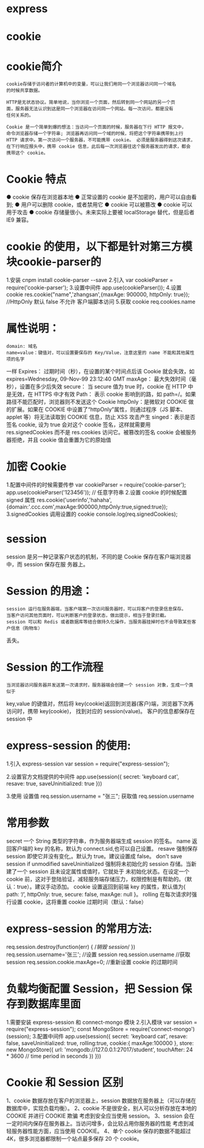 # express

# cookie

# cookie简介

    cookie存储于访问者的计算机中的变量，可以让我们用同一个浏览器访问同一个域名
    的时候共享数据。

    HTTP是无状态协议。简单地说，当你浏览一个页面，然后转到同一个网站的另一个页
    面，服务器无法认识到这是同一个浏览器在访问同一个网站。每一次访问，都是没有
    任何关系的。

    Cookie 是一个简单到爆的想法：当访问一个页面的时候，服务器在下行 HTTP 报文中，
    命令浏览器存储一个字符串; 浏览器再访问同一个域的时候，将把这个字符串携带到上行
    HTTP 请求中。第一次访问一个服务器，不可能携带 cookie。 必须是服务器得到这次请求，
    在下行响应报头中，携带 cookie 信息，此后每一次浏览器往这个服务器发出的请求，都会
    携带这个 cookie。

# Cookie 特点

● cookie 保存在浏览器本地
● 正常设置的 cookie 是不加密的，用户可以自由看到;
● 用户可以删除 cookie，或者禁用它
● cookie 可以被篡改
● cookie 可以用于攻击
● cookie 存储量很小。未来实际上要被 localStorage 替代，但是后者 IE9 兼容。

# cookie 的使用，以下都是针对第三方模块cookie-parser的

1.安装 cnpm install cookie-parser --save
2.引入 var cookieParser = require('cookie-parser');
3.设置中间件
app.use(cookieParser());
4.设置 cookie
res.cookie("name",'zhangsan',{maxAge: 900000, httpOnly: true});
//HttpOnly 默认 false 不允许 客户端脚本访问
5.获取 cookie
req.cookies.name

# 属性说明：

    domain: 域名
    name=value：键值对，可以设置要保存的 Key/Value，注意这里的 name 不能和其他属性项的名字
一样
    Expires： 过期时间（秒），在设置的某个时间点后该 Cookie 就会失效，如 expires=Wednesday,
09-Nov-99 23:12:40 GMT
    maxAge： 最大失效时间（毫秒），设置在多少后失效
    secure： 当 secure 值为 true 时，cookie 在 HTTP 中是无效，在 HTTPS 中才有效
    Path： 表示 cookie 影响到的路，如 path=/。如果路径不能匹配时，浏览器则不发送这个 Cookie
    httpOnly：是微软对 COOKIE 做的扩展。如果在 COOKIE 中设置了“httpOnly”属性，则通过程序（JS
脚本、applet 等）将无法读取到 COOKIE 信息，防止 XSS 攻击产生
    singed：表示是否签名 cookie, 设为 true 会对这个 cookie 签名，这样就需要用
res.signedCookies 而不是 res.cookies 访问它。被篡改的签名 cookie 会被服务器拒绝，并且 cookie
值会重置为它的原始值

# 加密 Cookie

1.配置中间件的时候需要传参
var cookieParser = require('cookie-parser');
app.use(cookieParser('123456'));  // 任意字符串
2.设置 cookie 的时候配置 signed 属性
res.cookie('userinfo','hahaha',{domain:'.ccc.com',maxAge:900000,httpOnly:true,signed:true});
3.signedCookies 调用设置的 cookie
console.log(req.signedCookies);


# session

session 是另一种记录客户状态的机制，不同的是 Cookie 保存在客户端浏览器中，而 session 保存在服
务器上。

# Session 的用途：

    session 运行在服务器端，当客户端第一次访问服务器时，可以将客户的登录信息保存。
    当客户访问其他页面时，可以判断客户的登录状态，做出提示，相当于登录拦截。
    session 可以和 Redis 或者数据库等结合做持久化操作，当服务器挂掉时也不会导致某些客户信息（购物车）
丢失。

# Session 的工作流程

    当浏览器访问服务器并发送第一次请求时，服务器端会创建一个 session 对象，生成一个类似于
key,value 的键值对，然后将 key(cookie)返回到浏览器(客户)端，浏览器下次再访问时，携带 key(cookie)，
找到对应的 session(value)。 客户的信息都保存在 session 中

# express-session 的使用:

1.引入 express-session
var session = require("express-session");

2.设置官方文档提供的中间件
app.use(session({
    secret: 'keyboard cat',
    resave: true,
    saveUninitialized: true
}))

3.使用
设置值 req.session.username = "张三";
获取值 req.session.username

# 常用参数

secret 一个 String 类型的字符串，作为服务器端生成 session 的签名。
name 返回客户端的 key 的名称，默认为 connect.sid,也可以自己设置。
resave 强制保存 session 即使它并没有变化,。默认为 true。建议设置成 false。 don't save session if unmodified
saveUninitialized 强制将未初始化的 session 存储。当新建了一个 session 且未设定属性或值时，它就处于
未初始化状态。在设定一个 cookie 前，这对于登陆验证，减轻服务端存储压力，权限控制是有帮助的。（默
认：true）。建议手动添加。
cookie 设置返回到前端 key 的属性，默认值为{ path: ‘/’, httpOnly: true, secure: false, maxAge: null }。
rolling 在每次请求时强行设置 cookie，这将重置 cookie 过期时间（默认：false）

# express-session 的常用方法:

req.session.destroy(function(err) { /*销毁 session*/
})
req.session.username='张三'; //设置 session
req.session.username //获取 session
req.session.cookie.maxAge=0; //重新设置 cookie 的过期时间

# 负载均衡配置 Session，把 Session 保存到数据库里面

1.需要安装 express-session 和 connect-mongo 模块
2.引入模块
var session = require("express-session");
const MongoStore = require('connect-mongo')(session);
3.配置中间件
app.use(session({
    secret: 'keyboard cat',
    resave: false,
    saveUninitialized: true,
    rolling:true,
    cookie:{
        maxAge:100000
    },
    store: new MongoStore({
        url: 'mongodb://127.0.0.1:27017/student',
        touchAfter: 24 * 3600 // time period in seconds
    })
}))


# Cookie 和 Session 区别

1、cookie 数据存放在客户的浏览器上，session 数据放在服务器上（可以存储在数据库中，实现负载均衡）。
2、cookie 不是很安全，别人可以分析存放在本地的 COOKIE 并进行 COOKIE 欺骗
考虑到安全应当使用 session。
3、session 会在一定时间内保存在服务器上。当访问增多，会比较占用你服务器的性能
考虑到减轻服务器性能方面，应当使用 COOKIE。
4、单个 cookie 保存的数据不能超过 4K，很多浏览器都限制一个站点最多保存 20 个 cookie。